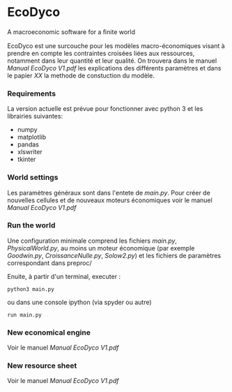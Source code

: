 # EcoDyco
A macroeconomic software for a ﬁnite world

EcoDyco est une surcouche pour les modèles macro-économiques visant à prendre en compte les contraintes croisées liées aux ressources, notamment dans leur quantité et leur qualité. On trouvera dans le manuel *Manual EcoDyco V1.pdf* les explications des différents paramètres et dans le papier *XX* la methode de  constuction du modèle.


### Requirements
La version actuelle est prévue pour fonctionner avec python 3 et les librairies suivantes:
- numpy
- matplotlib
- pandas
- xlswriter
- tkinter

### World settings
Les paramètres généraux sont dans l'entete de *main.py*. Pour créer de nouvelles cellules et de nouveaux moteurs économiques voir le manuel *Manual EcoDyco V1.pdf*


### Run the world
Une configuration minimale comprend les fichiers *main.py*, *PhysicalWorld.py*, au moins un moteur économique (par exemple *Goodwin.py*, *CroissanceNulle.py*, *Solow2.py*) et les fichiers de paramètres correspondant dans preproc/

Enuite, à partir d'un terminal, executer :
```
python3 main.py
```
ou dans une console ipython (via spyder ou autre)
```
run main.py
```

### New economical engine
Voir le manuel *Manual EcoDyco V1.pdf*


### New resource sheet
Voir le manuel *Manual EcoDyco V1.pdf*


